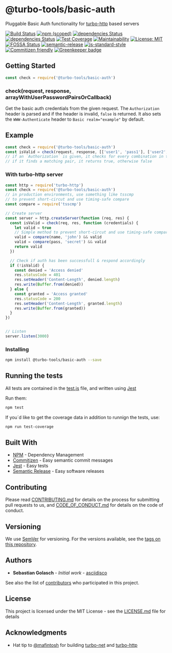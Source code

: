# @turbo-tools/basic-auth

Pluggable Basic Auth functionality for [turbo-http](https://github.com/mafintosh/turbo-http) based servers

[![Build Status](https://travis-ci.org/turbo-tools/basic-auth.svg?branch=master)](https://travis-ci.org/turbo-tools/basic-auth)
[![npm (scoped)](https://img.shields.io/npm/v/@turbo-tools/basic-auth.svg?style=flat-square)](https://www.npmjs.com/package/@turbo-tools/basic-auth)
[![dependencies Status](https://david-dm.org/turbo-tools/basic-auth/status.svg)](https://david-dm.org/turbo-tools/basic-auth)
[![dependencies Status](https://david-dm.org/turbo-tools/basic-auth/dev-status.svg)](https://david-dm.org/turbo-tools/basic-auth#info=devDependencies)
[![Test Coverage](https://api.codeclimate.com/v1/badges/3f7c95c81719a6d64b02/test_coverage)](https://codeclimate.com/github/turbo-tools/basic-auth/test_coverage)
[![Maintainability](https://api.codeclimate.com/v1/badges/3f7c95c81719a6d64b02/maintainability)](https://codeclimate.com/github/turbo-tools/basic-auth/maintainability)
[![License: MIT](https://img.shields.io/badge/License-MIT-yellow.svg)](https://opensource.org/licenses/MIT)
[![FOSSA Status](https://app.fossa.io/api/projects/git%2Bgithub.com%2Fturbo-tools%2Fbasic-auth.svg?type=shield)](https://app.fossa.io/projects/git%2Bgithub.com%2Fturbo-tools%2Fbasic-auth?ref=badge_shield)
[![semantic-release](https://img.shields.io/badge/%20%20%F0%9F%93%A6%F0%9F%9A%80-semantic--release-e10079.svg)](https://github.com/semantic-release/semantic-release)
[![js-standard-style](https://img.shields.io/badge/code%20style-standard-brightgreen.svg?style=flat)](https://github.com/feross/standard)
[![Commitizen friendly](https://img.shields.io/badge/commitizen-friendly-brightgreen.svg)](http://commitizen.github.io/cz-cli/)
[![Greenkeeper badge](https://badges.greenkeeper.io/greenkeeperio/greenkeeper.svg)](https://greenkeeper.io/)

## Getting Started

```js
const check = require('@turbo-tools/basic-auth')
```

### check(request, response, arrayWithUserPasswordPairsOrCallback)

Get the basic auth credentials from the given request. The `Authorization`
header is parsed and if the header is invalid, `false` is returned.
It also sets the `WWW-Authenticate` header to `Basic realm="example"` by default.

## Example

```js
const check = require('@turbo-tools/basic-auth')
const isValid = check(request, response, [['user1', 'pass1'], ['user2', 'pass2']])
// if an `Authorization` is given, it checks for every combination in the array given,
// if it finds a matching pair, it returns true, otherwise false
```

### With turbo-http server

```js
const http = require('turbo-http')
const check = require('@turbo-tools/basic-auth')
// in production environments, use something like tsscmp
// to prevent short-circut and use timing-safe compare
const compare = require('tsscmp')

// Create server
const server = http.createServer(function (req, res) {
  const isValid = check(req, res, function (credentials) {
    let valid = true
    // Simple method to prevent short-circut and use timing-safe compare
    valid = compare(name, 'john') && valid
    valid = compare(pass, 'secret') && valid
    return valid
  })

  // Check if auth has been successfull & respond accordingly
  if (!isValid) {
    const denied = 'Access denied'
    res.statusCode = 401
    res.setHeader('Content-Length', denied.length)
    res.write(Buffer.from(denied))
  } else {
    const granted = 'Access granted'
    res.statusCode = 200
    res.setHeader('Content-Length', granted.length)
    res.write(Buffer.from(granted))
  }
})


// Listen
server.listen(3000)
```

### Installing

```bash
npm install @turbo-tools/basic-auth --save
```

## Running the tests

All tests are contained in the [test.js](test.js) file, and written using [Jest](https://facebook.github.io/jest/docs/en/getting-started.html)

Run them:

```bash
npm test
```

If you´d like to get the coverage data in addition to runnign the tests, use:

```bash
npm run test-coverage
```

## Built With

* [NPM](https://www.npmjs.com/) - Dependency Management
* [Commitizen](https://github.com/commitizen/cz-cli) - Easy semantic commit messages
* [Jest](https://facebook.github.io/jest/) - Easy tests
* [Semantic Release](https://github.com/semantic-release/semantic-release) - Easy software releases

## Contributing

Please read [CONTRIBUTING.md](CONTRIBUTING.md) for details on the process for submitting pull requests to us, and [CODE_OF_CONDUCT.md](CODE_OF_CONDUCT.md) for details on the code of conduct.

## Versioning

We use [SemVer](http://semver.org/) for versioning. For the versions available, see the [tags on this repository](https://github.com/turbo-tools/basic-auth/tags).

## Authors

* **Sebastian Golasch** - *Initial work* - [asciidisco](https://github.com/asciidisco)

See also the list of [contributors](https://github.com/turbo-tools/basic-auth/contributors) who participated in this project.

## License

This project is licensed under the MIT License - see the [LICENSE.md](LICENSE.md) file for details

## Acknowledgments

* Hat tip to [@mafintosh](https://github.com/mafintosh) for building [turbo-net](https://github.com/mafintosh/turbo-net) and [turbo-http](https://github.com/mafintosh/turbo-http)
